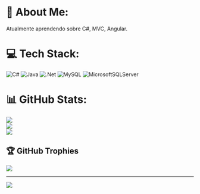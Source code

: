# 💫 About Me:
Atualmente aprendendo sobre C#, MVC, Angular.<br>


# 💻 Tech Stack:
![C#](https://img.shields.io/badge/c%23-%23239120.svg?style=for-the-badge&logo=csharp&logoColor=white) ![Java](https://img.shields.io/badge/java-%23ED8B00.svg?style=for-the-badge&logo=openjdk&logoColor=white) ![.Net](https://img.shields.io/badge/.NET-5C2D91?style=for-the-badge&logo=.net&logoColor=white) ![MySQL](https://img.shields.io/badge/mysql-4479A1.svg?style=for-the-badge&logo=mysql&logoColor=white) ![MicrosoftSQLServer](https://img.shields.io/badge/Microsoft%20SQL%20Server-CC2927?style=for-the-badge&logo=microsoft%20sql%20server&logoColor=white)
# 📊 GitHub Stats:
![](https://github-readme-stats.vercel.app/api?username=Jonatam-Sturcio&theme=dark&hide_border=false&include_all_commits=false&count_private=false)<br/>
![](https://github-readme-streak-stats.herokuapp.com/?user=Jonatam-Sturcio&theme=dark&hide_border=false)<br/>
![](https://github-readme-stats.vercel.app/api/top-langs/?username=Jonatam-Sturcio&theme=dark&hide_border=false&include_all_commits=false&count_private=false&layout=compact)

## 🏆 GitHub Trophies
![](https://github-profile-trophy.vercel.app/?username=Jonatam-Sturcio&theme=radical&no-frame=false&no-bg=true&margin-w=4)

---
[![](https://visitcount.itsvg.in/api?id=Jonatam-Sturcio&icon=0&color=0)](https://visitcount.itsvg.in)

<!-- Proudly created with GPRM ( https://gprm.itsvg.in ) -->
